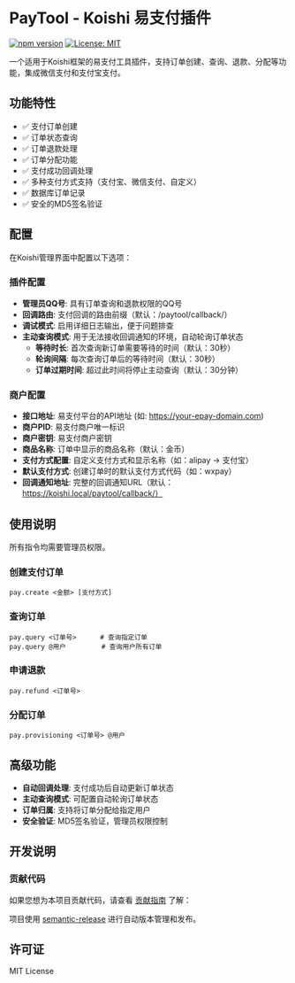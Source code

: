 # PayTool - Koishi 易支付插件

[![npm version](https://badge.fury.io/js/koishi-plugin-chat-summarizer.svg)](https://badge.fury.io/js/koishi-plugin-chat-summarizer)
[![License: MIT](https://img.shields.io/badge/License-MIT-yellow.svg)](https://opensource.org/licenses/MIT)

一个适用于Koishi框架的易支付工具插件，支持订单创建、查询、退款、分配等功能，集成微信支付和支付宝支付。

## 功能特性

- ✅ 支付订单创建
- ✅ 订单状态查询
- ✅ 订单退款处理
- ✅ 订单分配功能
- ✅ 支付成功回调处理
- ✅ 多种支付方式支持（支付宝、微信支付、自定义）
- ✅ 数据库订单记录
- ✅ 安全的MD5签名验证

## 配置

在Koishi管理界面中配置以下选项：

### 插件配置
- **管理员QQ号**: 具有订单查询和退款权限的QQ号
- **回调路由**: 支付回调的路由前缀（默认：/paytool/callback/）
- **调试模式**: 启用详细日志输出，便于问题排查
- **主动查询模式**: 用于无法接收回调通知的环境，自动轮询订单状态
  - **等待时长**: 首次查询新订单需要等待的时间（默认：30秒）
  - **轮询间隔**: 每次查询订单后的等待时间（默认：30秒）
  - **订单过期时间**: 超过此时间将停止主动查询（默认：30分钟）

### 商户配置
- **接口地址**: 易支付平台的API地址 (如: https://your-epay-domain.com)
- **商户PID**: 易支付商户唯一标识
- **商户密钥**: 易支付商户密钥
- **商品名称**: 订单中显示的商品名称（默认：金币）
- **支付方式配置**: 自定义支付方式和显示名称（如：alipay -> 支付宝）
- **默认支付方式**: 创建订单时的默认支付方式代码（如：wxpay）
- **回调通知地址**: 完整的回调通知URL（默认：https://koishi.local/paytool/callback/）

## 使用说明

所有指令均需要管理员权限。

### 创建支付订单
```
pay.create <金额> [支付方式]
```
### 查询订单
```
pay.query <订单号>      # 查询指定订单
pay.query @用户         # 查询用户所有订单  
```

### 申请退款
```
pay.refund <订单号>
```

### 分配订单
```
pay.provisioning <订单号> @用户
```

## 高级功能

- **自动回调处理**: 支付成功后自动更新订单状态
- **主动查询模式**: 可配置自动轮询订单状态
- **订单归属**: 支持将订单分配给指定用户
- **安全验证**: MD5签名验证，管理员权限控制

## 开发说明

### 贡献代码

如果您想为本项目贡献代码，请查看 [贡献指南](CONTRIBUTING.md) 了解：

项目使用 [semantic-release](https://github.com/semantic-release/semantic-release) 进行自动版本管理和发布。

## 许可证

MIT License
